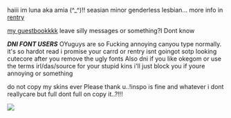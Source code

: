 haiii im luna aka amia (^_^)!! seasian minor genderless lesbian... more info in [rentry](https://rentry.co/jealousy)

[my guestbookkkk](https://amia.123guestbook.com/#) leave silly messages or something?I Dont know

_**DNI FONT USERS**_ OYuguys are so Fucking annoying canyou type normally. it's so hardot read i promise your carrd or rentry isnt goingot sotp looking cutecore after you remove the ugly fonts  Also dni if you like okegom or use the terms irl/das/source for your stupid kins i'll just block you if youre annoying or something 

do not copy my skins ever Please thank u..!inspo is fine and whatever i dont reallycare but full dont full on copy it..?!!!

![](https://media.discordapp.net/attachments/944928022329450549/1064167167530106942/IMG_0691.png?width=1440&height=280)
